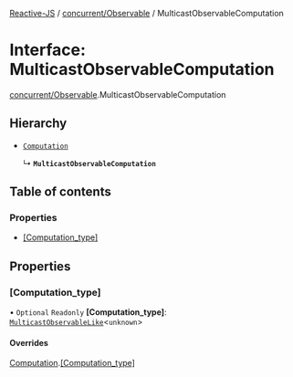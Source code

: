 [Reactive-JS](../README.md) / [concurrent/Observable](../modules/concurrent_Observable.md) / MulticastObservableComputation

# Interface: MulticastObservableComputation

[concurrent/Observable](../modules/concurrent_Observable.md).MulticastObservableComputation

## Hierarchy

- [`Computation`](computations.Computation.md)

  ↳ **`MulticastObservableComputation`**

## Table of contents

### Properties

- [[Computation\_type]](concurrent_Observable.MulticastObservableComputation.md#[computation_type])

## Properties

### [Computation\_type]

• `Optional` `Readonly` **[Computation\_type]**: [`MulticastObservableLike`](concurrent.MulticastObservableLike.md)\<`unknown`\>

#### Overrides

[Computation](computations.Computation.md).[[Computation_type]](computations.Computation.md#[computation_type])
